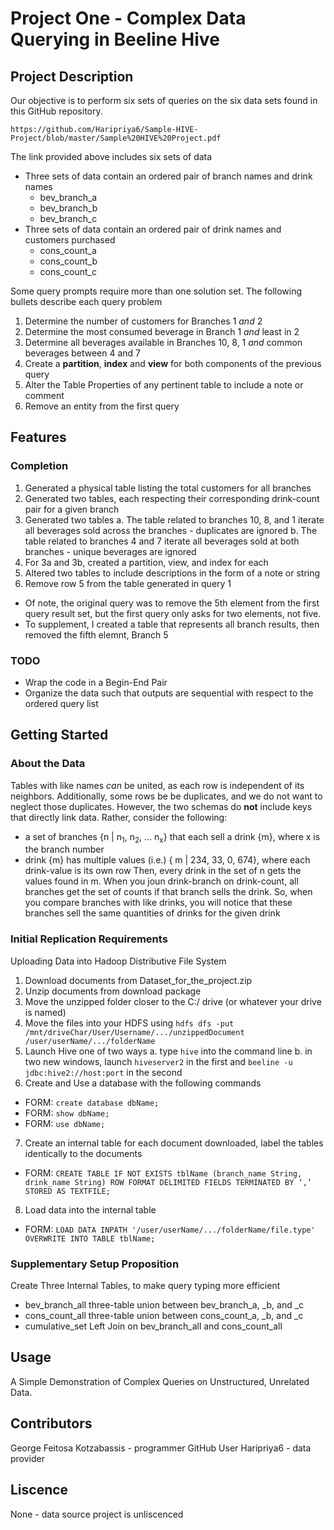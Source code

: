 # Project One - Complex Data Querying in Beeline Hive

## Project Description

Our objective is to perform six sets of queries on the six data sets found in this GitHub repository.

	https://github.com/Haripriya6/Sample-HIVE-Project/blob/master/Sample%20HIVE%20Project.pdf

The link provided above includes six sets of data
  * Three sets of data contain an ordered pair of branch names and drink names
    * bev_branch_a
    * bev_branch_b
    * bev_branch_c
  * Three sets of data contain an ordered pair of drink names and customers purchased
    * cons_count_a
    * cons_count_b
    * cons_count_c

Some query prompts require more than one solution set.
The following bullets describe each query problem
1. Determine the number of customers for Branches 1 _and_ 2 
2. Determine the most consumed beverage in Branch 1 _and_ least in 2
3. Determine all beverages available in Branches 10, 8, 1 _and_ common beverages between 4 and 7
4. Create a **partition**, **index** and **view** for both components of the previous query
5. Alter the Table Properties of any pertinent table to include a note or comment
6. Remove an entity from the first query


## Features

### Completion
1. Generated a physical table listing the total customers for all branches
2. Generated two tables, each respecting their corresponding drink-count pair for a given branch
3. Generated two tables
  a. The table related to branches 10, 8, and 1 iterate all beverages sold across the branches - duplicates are ignored
  b. The table related to branches 4 and 7 iterate all beverages sold at both branches - unique beverages are ignored
4. For 3a and 3b, created a partition, view, and index for each
5. Altered two tables to include descriptions in the form of a note or string
6. Remove row 5 from the table generated in query 1
  * Of note, the original query was to remove the 5th element from the first query result set, but the first query only asks for two elements, not five.
  * To supplement, I created a table that represents all branch results, then removed the fifth elemnt, Branch 5

### TODO
* Wrap the code in a Begin-End Pair
* Organize the data such that outputs are sequential with respect to the ordered query list


## Getting Started

### About the Data
Tables with like names _can_ be united, as each row is independent of its neighbors.
Additionally, some rows be be duplicates, and we do not want to neglect those duplicates.
However, the two schemas do **not** include keys that directly link data.
Rather, consider the following:
  * a set of branches {n | n<sub>1</sub>, n<sub>2</sub>, ... n<sub>x</sub>} that each sell a drink {m}, where x is the branch number
  * drink {m} has multiple values (i.e.) { m | 234, 33, 0, 674}, where each drink-value is its own row
Then, every drink in the set of n gets the values found in m.
When you joun drink-branch on drink-count, all branches get the set of counts if that branch sells the drink.
So, when you compare branches with like drinks, you will notice that these branches sell the same quantities of drinks for the given drink

### Initial Replication Requirements
Uploading Data into Hadoop Distributive File System
1. Download documents from Dataset_for_the_project.zip
2. Unzip documents from download package
3. Move the unzipped folder closer to the C:/ drive (or whatever your drive is named)
4. Move the files into your HDFS using ```hdfs dfs -put /mnt/driveChar/User/Username/.../unzippedDocument /user/userName/.../folderName```
5. Launch Hive one of two ways
  a. type ```hive``` into the command line
  b. in two new windows, launch ```hiveserver2``` in the first and ```beeline -u jdbc:hive2://host:port``` in the second
6. Create and Use a database with the following commands
  * FORM: ```create database dbName;```
  * FORM: ```show dbName;```
  * FORM: ```use dbName;```
7. Create an internal table for each document downloaded, label the tables identically to the documents
  * FORM: ```CREATE TABLE IF NOT EXISTS tblName (branch_name String, drink_name String) ROW FORMAT DELIMITED FIELDS TERMINATED BY ‘,’ STORED AS TEXTFILE;```
8. Load data into the internal table
  * FORM: ```LOAD DATA INPATH '/user/userName/.../folderName/file.type' OVERWRITE INTO TABLE tblName;```


### Supplementary Setup Proposition
Create Three Internal Tables, to make query typing more efficient
  * bev_branch_all	three-table union between bev_branch_a, \_b, and \_c
  * cons_count_all	three-table union between cons_count_a, \_b, and \_c
  * cumulative_set	Left Join on bev_branch_all and cons_count_all

## Usage

A Simple Demonstration of Complex Queries on Unstructured, Unrelated Data.

## Contributors

George Feitosa Kotzabassis - programmer
GitHub User Haripriya6 - data provider

## Liscence

None - data source project is unliscenced
